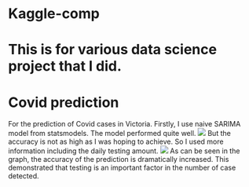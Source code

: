 # Kaggle-comp

# This is for various data science project that I did.




# Covid prediction
For the prediction of Covid cases in Victoria. 
Firstly, I use naive SARIMA model from statsmodels. The model performed quite well. 
<image src='https://github.com/u0-blip/Kaggle-comp/blob/master/covid_predict/output.png?raw=true'>
But the accuracy is not as high as I was hoping to achieve.
So I used more information including the daily testing amount. 
<image src='https://github.com/u0-blip/Kaggle-comp/blob/master/covid_predict/Figure_1.png?raw=true'>
As can be seen in the graph, the accuracy of the prediction is dramatically increased.
This demonstrated that testing is an important factor in the number of case detected. 

